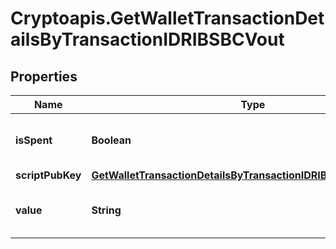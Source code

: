 # Cryptoapis.GetWalletTransactionDetailsByTransactionIDRIBSBCVout

## Properties

Name | Type | Description | Notes
------------ | ------------- | ------------- | -------------
**isSpent** | **Boolean** | Defines whether the output is spent or not. | 
**scriptPubKey** | [**GetWalletTransactionDetailsByTransactionIDRIBSBCScriptPubKey**](GetWalletTransactionDetailsByTransactionIDRIBSBCScriptPubKey.md) |  | 
**value** | **String** | Represents the sent/received amount. | 


